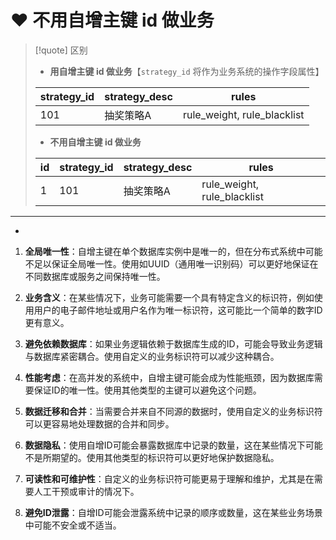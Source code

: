 # ❤ 不用自增主键 id 做业务
>[!quote] 区别
>
> - **用自增主键 id 做业务**【`strategy_id` 将作为业务系统的操作字段属性】
> 
> | strategy_id | strategy_desc | rules                       |
> | ----------- | ------------- | --------------------------- |
> | 101         | 抽奖策略A         | rule_weight, rule_blacklist |
> 
> - **不用自增主键 id 做业务**
> 
> | id  | strategy_id | strategy_desc | rules                       |
> | --- | ----------- | ------------- | --------------------------- |
> | 1   | 101         | 抽奖策略A         | rule_weight, rule_blacklist |

---

- 


1. **全局唯一性**：自增主键在单个数据库实例中是唯一的，但在分布式系统中可能不足以保证全局唯一性。使用如UUID（通用唯一识别码）可以更好地保证在不同数据库或服务之间保持唯一性。
    
2. **业务含义**：在某些情况下，业务可能需要一个具有特定含义的标识符，例如使用用户的电子邮件地址或用户名作为唯一标识符，这可能比一个简单的数字ID更有意义。
    
3. **避免依赖数据库**：如果业务逻辑依赖于数据库生成的ID，可能会导致业务逻辑与数据库紧密耦合。使用自定义的业务标识符可以减少这种耦合。
    
4. **性能考虑**：在高并发的系统中，自增主键可能会成为性能瓶颈，因为数据库需要保证ID的唯一性。使用其他类型的主键可以避免这个问题。
    
5. **数据迁移和合并**：当需要合并来自不同源的数据时，使用自定义的业务标识符可以更容易地处理数据的合并和同步。
    
6. **数据隐私**：使用自增ID可能会暴露数据库中记录的数量，这在某些情况下可能不是所期望的。使用其他类型的标识符可以更好地保护数据隐私。
    
7. **可读性和可维护性**：自定义的业务标识符可能更易于理解和维护，尤其是在需要人工干预或审计的情况下。
    
8. **避免ID泄露**：自增ID可能会泄露系统中记录的顺序或数量，这在某些业务场景中可能不安全或不适当。








